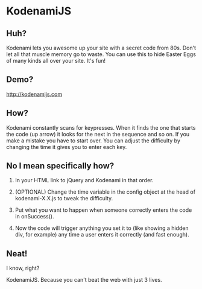 # KodenamiJS

## Huh?
Kodenami lets you awesome up your site with a secret code from 80s.
Don't let all that muscle memory go to waste. You can use this to hide Easter Eggs of many kinds all over your site. It's fun!

## Demo?
http://kodenamijs.com

## How?
Kodenami constantly scans for keypresses. When it finds the one that starts the code (up arrow) it looks for the next in the sequence and so on. If you make a mistake you have to start over. You can adjust the difficulty by changing the time it gives you to enter each key.

## No I mean specifically how?
1) In your HTML link to jQuery and Kodenami in that order.

2) (OPTIONAL) Change the time variable in the config object at the head of kodenami-X.X.js to tweak the difficulty.

3) Put what you want to happen when someone correctly enters the code in onSuccess().

3) Now the code will trigger anything you set it to (like showing a hidden div, for example) any time a user enters it correctly (and fast enough).

## Neat!
I know, right?

KodenamiJS. Because you can't beat the web with just 3 lives.